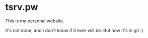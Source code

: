 # tsrv.pw
This is my personal website.

It's not done, and i don't know if it ever will be.
But now it's in git :)
